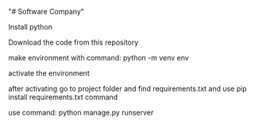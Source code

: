 "# Software Company" 

Install python

Download the code from this repository

make environment
with command: python -m venv env

activate the environment

after activating go to project folder and find requirements.txt and use pip install requirements.txt command

use command: python manage.py runserver